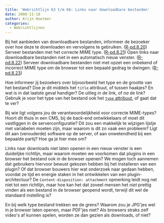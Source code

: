 ```yaml
---
title: 'Webrichtlijn 63 t/m 66: Links naar downloadbare bestanden'
date: 2008-11-18
author: Krijn Hoetmer
categories: 
  - Webrichtlijnen
---
```

Bij het aanbieden van downloadbare bestanden, informeer de bezoeker over hoe deze te downloaden en vervolgens te gebruiken. ([R-pd.8.20](http://www.webrichtlijnen.nl/handleiding/ontwikkeling/productie/links-navigatie/downloadbare-bestanden/#r-pd-8-20)) Serveer bestanden met het correcte MIME type. ([R-pd.8.21](http://www.webrichtlijnen.nl/handleiding/ontwikkeling/productie/links-navigatie/downloadbare-bestanden/#r-pd-8-20)) Open links naar downloadbare bestanden niet in een automatisch nieuw venster. ([R-pd.8.22](http://www.webrichtlijnen.nl/handleiding/ontwikkeling/productie/links-navigatie/downloadbare-bestanden/#r-pd-8-22)) Serveer downloadbare bestanden niet met opzet een onbekend of incorrect MIME type om de browser tot een bepaald gedrag te dwingen. ([R-pd.8.23](http://www.webrichtlijnen.nl/handleiding/ontwikkeling/productie/links-navigatie/downloadbare-bestanden/#r-pd-8-23))

Hoe informeer jij bezoekers over bijvoorbeeld het type en de grootte van het bestand? Doe je dit middels het `title` attribuut, of tussen haakjes? En wat is in dat laatste geval handiger? De uitleg _in_ de link, of _na_ de link? Gebruik je voor het type van het bestand ook het [`type` attribuut](http://www.whatwg.org/specs/web-apps/current-work/multipage/structured-client-side-storage.html#attr-hyperlink-type), of gaat dat te ver?

Bij wie ligt volgens jou de verantwoordelijkheid voor correcte MIME-types? Hoort dit thuis in een CMS, bij de back-end ontwikkelaars of moet dit vastliggen in de serverconfiguratie? Dit zou een makkelijk te wijzigen lijstje met variabelen moeten zijn, maar waarom is dit zo vaak een probleem? Ligt dit aan (verouderde) software op de server, of aan onwetendheid bij een bepaalde partij? Hoe ga je hier mee om?

Links naar downloads niet laten openen in een nieuw venster is een duidelijke richtlijn, maar waarom moeten we voorkomen dat plugins in een browser het bestand ook _in_ de browser openen? We mogen toch aannemen dat gebruikers hiervoor bewust gekozen hebben bij het installeren van een plugin? Of dat browser bouwers hier wat onderzoek naar gedaan hebben, voordat ze tijd en energie staken in het ontwikkelen van een plugin-architectuur? De `Content-disposition: attachment` opmerking leidt nog net niet tot een richtlijn, maar hoe kan het dat zoveel mensen het _niet_ prettig vinden als een bestand in de browser geopend wordt, terwijl dit wel de standaard instelling is?

En bij welk type bestand trekken we de grens? Waarom zou je JPG'jes wel in je browser laten openen, maar PDF'jes niet? Als browsers straks zelf video's af kunnen spelen, worden ze dan gezien als downloads, of niet?
